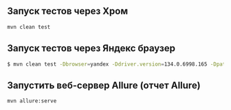 ## Запуск тестов через Хром
```bash
mvn clean test
```

## Запуск тестов через Яндекс браузер
```bash
$ mvn clean test -Dbrowser=yandex -Ddriver.version=134.0.6998.165 -Dpath.browser=C:/Users/maxla/AppData/Local/Yandex/YandexBrowser/Application/browser.exe
```

## Запустить веб-сервер Allure (отчет Allure)
```bash
mvn allure:serve
```